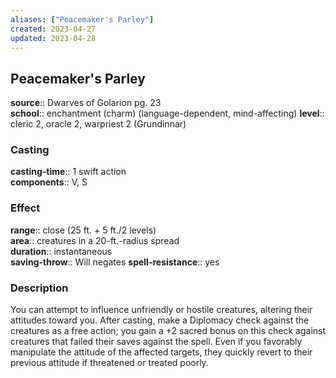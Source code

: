 ```yaml
---
aliases: ["Peacemaker's Parley"]
created: 2023-04-27
updated: 2023-04-28
---
```


## Peacemaker's Parley

**source**:: Dwarves of Golarion pg. 23  
**school**:: enchantment (charm) (language-dependent, mind-affecting)
**level**:: cleric 2, oracle 2, warpriest 2 (Grundinnar)

### Casting

**casting-time**:: 1 swift action  
**components**:: V, S

### Effect

**range**:: close (25 ft. + 5 ft./2 levels)  
**area**:: creatures in a 20-ft.-radius spread  
**duration**:: instantaneous  
**saving-throw**:: Will negates
**spell-resistance**:: yes

### Description

You can attempt to influence unfriendly or hostile creatures, altering their attitudes toward you. After casting, make a Diplomacy check against the creatures as a free action; you gain a +2 sacred bonus on this check against creatures that failed their saves against the spell. Even if you favorably manipulate the attitude of the affected targets, they quickly revert to their previous attitude if threatened or treated poorly.
